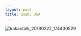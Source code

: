 ```yaml
---
layout: post
title: Guam, USA
---
```


![kakaotalk_20180222_174430529](https://user-images.githubusercontent.com/26464535/36528406-4fc2b598-17f8-11e8-9991-c517bd8f4696.jpg)
